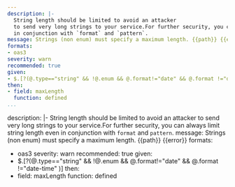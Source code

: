 ```yaml
---
description: |-
  String length should be limited to avoid an attacker
  to send very long strings to your service.For further security, you can always limit string length even
  in conjunction with `format` and `pattern`.
message: Strings (non enum) must specify a maximum length. {{path}} {{error}}
formats:
- oas3
severity: warn
recommended: true
given:
- $.[?(@.type=="string" && !@.enum && @.format!="date" && @.format !="date-time" )]
then:
- field: maxLength
  function: defined
...
```

description: |-
  String length should be limited to avoid an attacker
  to send very long strings to your service.For further security, you can always limit string length even
  in conjunction with `format` and `pattern`.
message: Strings (non enum) must specify a maximum length. {{path}} {{error}}
formats:
- oas3
severity: warn
recommended: true
given:
- $.[?(@.type=="string" && !@.enum && @.format!="date" && @.format !="date-time" )]
then:
- field: maxLength
  function: defined